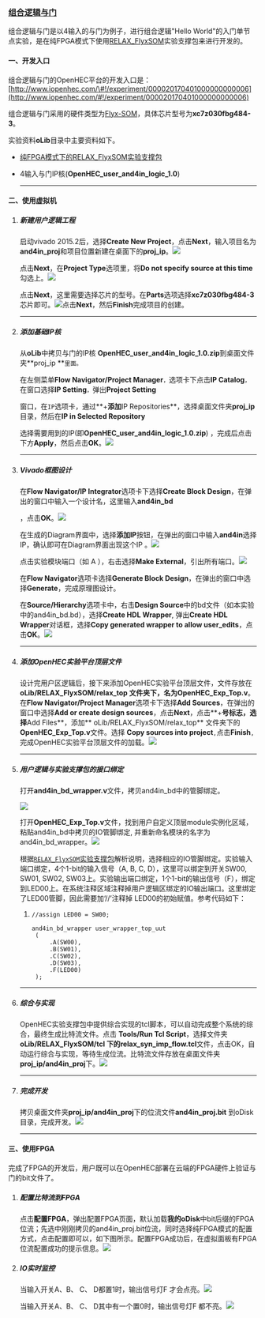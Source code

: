 ### [组合逻辑与门](http://www.iopenhec.com/#!/experiment/000020170401000000000006)

组合逻辑与门是以4输入的与门为例子，进行组合逻辑"Hello World"的入门单节点实验，是在纯FPGA模式下使用[RELAX\_FlyxSOM](http://www.iopenhec.com/#!/app/forum/topics/2332)实验支撑包来进行开发的。

#### 一、开发入口

组合逻辑与门的OpenHEC平台的开发入口是：[http://www.iopenhec.com/\#!/experiment/000020170401000000000006](http://www.iopenhec.com/#!/experiment/000020170401000000000006)

组合逻辑与门采用的硬件类型为[Flyx-SOM](http://www.iopenhec.com/#!/hardware/000020161019000000000012)，具体芯片型号为**xc7z030fbg484-3**。

实验资料**oLib**目录中主要资料如下。

* [纯FPGA模式下的RELAX\_FlyxSOM实验支撑包](http://doc.iopenhec.com/ying-jian/flyx-somji-chu-pei-zhi/ying-jian-zhi-cheng-bao/shi-yan-zhi-cheng-bao-relax-flyxsom-ru-men-shou-ce.html)

* 4输入与门IP核\(**OpenHEC\_user\_and4in\_logic\_1.0**\)

  ---

#### 二、使用虚拟机

1. ##### 新建用户逻辑工程

   启动vivado 2015.2后，选择**Create New Project**，点击**Next**，输入项目名为**and4in\_proj**和项目位置新建在桌面下的**proj\_ip**。![](/assets/new_project.png)

   点击**Next**，在**Project Type**选项里，将**Do not specify source at this time**勾选上。![](/assets/58d7bcffebbc015268da6e78760a6f62.png)

   点击**Next**，这里需要选择芯片的型号。在**Parts**选项选择**xc7z030fbg484-3**芯片即可。![](/assets/621a3218d853ad7928393746eb4708e3.png)点击**Next**，然后**Finish**完成项目的创建。

   ---

2. ##### 添加基础IP核

   从**oLib**中拷贝与门的IP核 **OpenHEC\_user\_and4in\_logic\_1.0.zip**到桌面文件夹**proj\_ip **`里面。`

   在左侧菜单**Flow Navigator/Project Manager**`，`选项卡下点击**IP Catalog**`，`在窗口选择**IP Setting**`，`弹出**Project Setting**

   窗口，在`IP`选项卡，通过**+**添加**IP Repositories**，选择桌面文件夹**proj\_ip**目录，然后在**IP in Selected Repository**

   选择需要用到的IP\(即**OpenHEC\_user\_and4in\_logic\_1.0.zip**\) ，完成后点击下方**Apply**，然后点击**OK**。![](/assets/addand4in_ip.png)

   ---

3. ##### Vivado框图设计

   在**Flow Navigator/IP Integrator**选项卡下选择**Create Block Design**，在弹出的窗口中输入一个设计名，这里输入**and4in\_bd**

   ，点击**OK**。![](/assets/cbd001.png)

   在生成的Diagram界面中，选择**添加IP**按钮，在弹出的窗口中输入**and4in**选择IP，确认即可在Diagram界面出现这个IP 。![](/assets/a47496d635eaf9220e5f17b5af18f8d9.png)

   点击实验模块端口（如 A ），右击选择**Make External**，引出所有端口。![](/assets/ba9665b76e123387eed2804878427436.png)

   在**Flow Navigator**选项卡选择**Generate Block Design**，在弹出的窗口中选择**Generate**，完成原理图设计。

   在**Source/Hierarchy**选项卡中，右击**Design Source**中的bd文件（如本实验中的and4in\_bd.bd），选择**Create HDL Wrapper**, 弹出**Create HDL Wrapper**对话框，选择**Copy generated wrapper to allow user\_edits**，点击**OK**。![](/assets/0d597b7274e841a0d3352313bf71e1fa.png)

   ---

4. ##### 添加OpenHEC实验平台顶层文件

   设计完用户区逻辑后，接下来添加OpenHEC实验平台顶层文件，文件存放在**oLib/RELAX\_FlyxSOM/relax\_top **文件夹下，名为**OpenHEC\_Exp\_Top.v**。在**Flow Navigator/Project Manager**选项卡下选择**Add Sources**，在弹出的窗口中选择**Add or create design sources**，点击**Next**，点击**+**号标志，选择**Add Files**，添加** oLib/RELAX\_FlyxSOM/relax\_top** 文件夹下的**OpenHEC\_Exp\_Top.v**文件。选择 **Copy sources into project**`,`点击**Finish**`,`完成OpenHEC实验平台顶层文件的加载。![](/assets/addtop001.png)

   ---

5. ##### 用户逻辑与实验支撑包的接口绑定

   打开**and4in\_bd\_wrapper.v**文件，拷贝and4in\_bd中的管脚绑定。

   ![](/assets/and4bd001.png)

   打开**OpenHEC\_Exp\_Top.v**文件，找到用户自定义顶层module实例化区域，粘贴and4in\_bd中拷贝的IO管脚绑定, 并重新命名模块的名字为 and4in\_bd\_wrapper。![](/assets/top001.png)

   根据[`RELAX_FlyxSOM`实验支撑包](http://doc.iopenhec.com/ying-jian/flyx-somji-chu-pei-zhi/ying-jian-zhi-cheng-bao/shi-yan-zhi-cheng-bao-relax-flyxsom-ru-men-shou-ce.html)解析说明，选择相应的IO管脚绑定。实验输入端口绑定，4个1-bit的输入信号（A, B, C, D），这里可以绑定到开关SW00, SW01, SW02, SW03上。实验输出端口绑定，1个1-bit的输出信号（F），绑定到LED00上。在系统注释区域注释掉用户逻辑区绑定的IO输出端口。这里绑定了LED00管脚，因此需要加‘//’注释掉 LED00的初始赋值。参考代码如下：

   1. ```
      //assign LED00 = SW00; 

      and4in_bd_wrapper user_wrapper_top_uut
       (
           .A(SW00),
           .B(SW01),
           .C(SW02),
           .D(SW03),
           .F(LED00)
       );
      ```

6. ---

   ##### 综合与实现

   OpenHEC实验支撑包中提供综合实现的tcl脚本，可以自动完成整个系统的综合，最终生成比特流文件。点击 **Tools/Run Tcl Script**，选择文件夹**oLib/RELAX\_FlyxSOM/tcl **下的**relax\_syn\_imp\_flow.tcl**文件，点击OK，自动运行综合与实现，等待生成位流。比特流文件存放在桌面文件夹**proj\_ip/and4in\_proj**下。![](/assets/gbit001.png)

   ---

7. ##### 完成开发

   拷贝桌面文件夹**proj\_ip/and4in\_proj**下的位流文件**and4in\_proj.bit** 到oDisk目录，完成开发。![](/assets/cpodsik001.png)

   ---

#### 三、使用FPGA

完成了FPGA的开发后，用户既可以在OpenHEC部署在云端的FPGA硬件上验证与门的bit文件了。

1. ##### 配置比特流到FPGA

   点击**配置FPGA**，弹出配置FPGA页面，默认加载**我的oDisk**中bit后缀的FPGA位流；先选中刚刚拷贝的and4in\_proj.bit位流，同时选择纯FPGA模式的配置方式，点击配置即可以，如下图所示。配置FPGA成功后，在虚拟面板有FPGA位流配置成功的提示信息。![](/assets/genbit004.png)

2. ##### IO实时监控

   当输入开关A、B、 C、 D都置1时，输出信号灯F 才会点亮。![](/assets/and4in_001.png)

   当输入开关A、B、 C、 D其中有一个置0时，输出信号灯F 都不亮。![](/assets/adn4in002.png)



